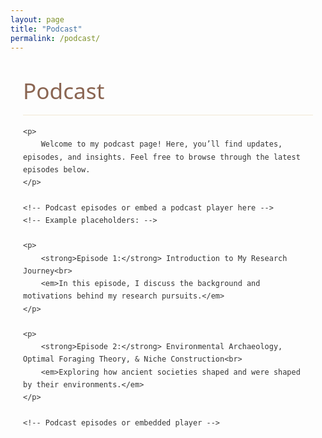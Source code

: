 ```yaml
---
layout: page
title: "Podcast"
permalink: /podcast/
---
```


<style>
    /* Hide the auto-generated page heading (like "Podcast") */
    h1.post-title, h1.page-title, header.post-header h1 {
        display: none !important;
    }

    /* Color Palette & Typography */
    :root {
        --primary-color: #5b7e5f;
        --secondary-color: #8a6552;
        --accent-color: #d8b976;
        --light-bg: #f8f8f5;
        --dark-text: #333333;
    }
    
    .content-wrapper {
        font-family: 'Segoe UI', Tahoma, Geneva, Verdana, sans-serif;
        line-height: 1.7;
        color: var(--dark-text);
        max-width: 900px;
        margin: 0 auto;
        padding: 0 20px;
    }
    
    .content-wrapper h1 {
        font-size: 2.2rem;
        color: var(--secondary-color);
        margin: 2rem 0 1rem;
        font-weight: 500;
        border-bottom: 1px solid rgba(216,185,118,0.3);
        padding-bottom: 0.5rem;
    }
    
    .content-wrapper p {
        font-size: 1.1rem;
        margin-bottom: 1.5rem;
        text-align: justify;
    }
    
    .content-wrapper a {
        color: var(--primary-color);
        text-decoration: none;
        border-bottom: 1px solid var(--accent-color);
        transition: color 0.2s, border-color 0.2s;
        font-weight: 500;
    }
    
    .content-wrapper a:hover {
        color: var(--secondary-color);
        border-color: var(--secondary-color);
    }
</style>

<div class="content-wrapper">
    <!-- You can change or remove this <h1> if you prefer a different heading -->
    <h1>Podcast</h1>
    
    <p>
        Welcome to my podcast page! Here, you’ll find updates, episodes, and insights. Feel free to browse through the latest episodes below.
    </p>
    
    <!-- Podcast episodes or embed a podcast player here -->
    <!-- Example placeholders: -->
    
    <p>
        <strong>Episode 1:</strong> Introduction to My Research Journey<br>
        <em>In this episode, I discuss the background and motivations behind my research pursuits.</em>
    </p>
    
    <p>
        <strong>Episode 2:</strong> Environmental Archaeology, Optimal Foraging Theory, & Niche Construction<br>
        <em>Exploring how ancient societies shaped and were shaped by their environments.</em>
    </p>
    
    <!-- Podcast episodes or embedded player -->
</div>
